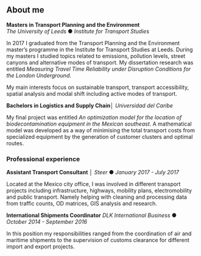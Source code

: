 ## About me


**Masters in Transport Planning and the Environment**  
_The University of Leeds_ ● _Institute for Transport Studies_

In 2017 I graduated from the Transport Planning and the Environment master’s programme in the Institute for 
Transport Studies at Leeds. During my masters I studied topics related to emissions, pollution levels, street canyons and alternative modes of transport.
My dissertation research was entitled _Measuring Travel Time Reliability under Disruption Conditions for the London Underground_.
	
My main interests focus on sustainable transport, transport accessibility, spatial analysis and modal shift including active modes
of transport.

**Bachelors in Logistics and Supply Chain**│ 
_Universidad del Caribe_

My final project was entitled _An optimization model for the location of biodecontamination equipment in the Mexican southeast_. A mathematical model was developed as a way of minimising the total transport costs from specialized equipment by the generation of customer clusters and optimal routes.

### Professional experience

**Assistant Transport Consultant** │
_Steer_ ● _January 2017 - July 2017_

Located at the Mexico city office, I was involved in different transport projects including infrastructure, highways, mobility plans, electromobility and public transport. Namely helping with cleaning and processing data from traffic counts, OD matrices, GIS analysis and research.

**International Shipments Coordinator**
_DLK International Business_ ● _October 2014 - September 2016_

In this position my responsibilities ranged from the coordination of air and maritime shipments to the supervision of customs clearance for different import and export projects.

